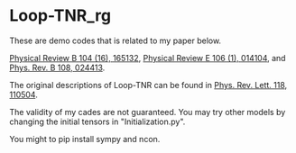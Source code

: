# Loop-TNR_rg
These are demo codes that is related to my paper below.

[Physical Review B 104 (16), 165132](https://arxiv.org/abs/2105.11460), [Physical Review E 106 (1), 014104](https://arxiv.org/abs/2202.07042), and [Phys. Rev. B 108, 024413](https://arxiv.org/abs/2302.06632).

The original descriptions of Loop-TNR can be found in [Phys. Rev. Lett. 118, 110504](https://arxiv.org/abs/1512.04938).
 
The validity of my cades are not guaranteed. You may try other models by changing the initial tensors in "Initialization.py".

You might to pip install sympy and ncon.
